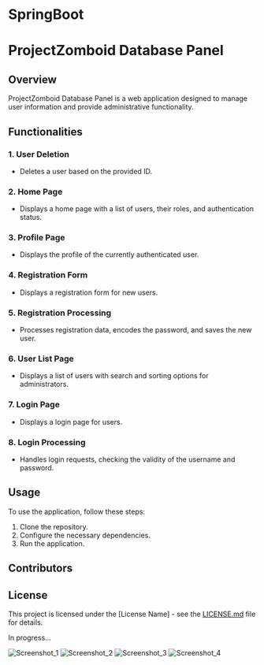 # SpringBoot

# ProjectZomboid Database Panel

## Overview

ProjectZomboid Database Panel is a web application designed to manage user information and provide administrative functionality.

## Functionalities

### 1. User Deletion
   - Deletes a user based on the provided ID.

### 2. Home Page
   - Displays a home page with a list of users, their roles, and authentication status.

### 3. Profile Page
   - Displays the profile of the currently authenticated user.

### 4. Registration Form
   - Displays a registration form for new users.

### 5. Registration Processing
   - Processes registration data, encodes the password, and saves the new user.

### 6. User List Page
   - Displays a list of users with search and sorting options for administrators.

### 7. Login Page
   - Displays a login page for users.

### 8. Login Processing
   - Handles login requests, checking the validity of the username and password.

## Usage

To use the application, follow these steps:

1. Clone the repository.
2. Configure the necessary dependencies.
3. Run the application.

## Contributors


## License

This project is licensed under the [License Name] - see the [LICENSE.md](LICENSE.md) file for details.


In progress...


![Screenshot_1](https://github.com/CookieVortex/SpringBoot/assets/24642100/bead5b17-62aa-4da9-8fda-23d1d6e3be3f)
![Screenshot_2](https://github.com/CookieVortex/SpringBoot/assets/24642100/00b58aa1-7e8f-4c9f-83ae-c308cf161746)
![Screenshot_3](https://github.com/CookieVortex/SpringBoot/assets/24642100/862b13f0-5561-4982-bc8e-f0313b2b8bed)
![Screenshot_4](https://github.com/CookieVortex/SpringBoot/assets/24642100/51ae109a-8eea-46ec-88ce-6af5566a6007)

